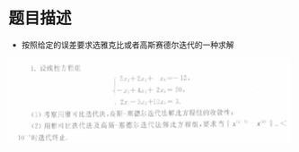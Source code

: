 # 题目描述

* 按照给定的误差要求选雅克比或者高斯赛德尔迭代的一种求解


<div align="center"><img src="./img/按照给定的误差要求选雅克比或者高斯赛德尔迭代的一种求解.png"/></div>


